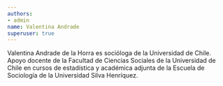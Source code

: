```yaml
---
authors:
- admin
name: Valentina Andrade
superuser: true
---
```


Valentina Andrade de la Horra es socióloga de la Universidad de Chile. Apoyo docente de la Facultad de Ciencias Sociales de la Universidad de Chile en cursos de estadística y académica adjunta de la Escuela de Sociología de la Universidad Silva Henríquez.
